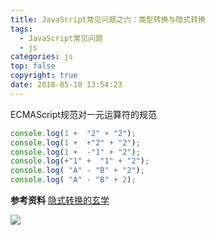 ```yaml
---
title: JavaScript常见问题之六：类型转换与隐式转换
tags:
  - JavaScript常见问题
  - js
categories: js
top: false
copyright: true
date: 2018-05-10 13:54:23
---
```

ECMAScript规范对一元运算符的规范
<!--more-->
```js
console.log(1 +  "2" + "2");
console.log(1 +  +"2" + "2");
console.log(1 +  -"1" + "2");
console.log(+"1" +  "1" + "2");
console.log( "A" - "B" + "2");
console.log( "A" - "B" + 2);

```

**参考资料**
[隐式转换的玄学](https://github.com/mqyqingfeng/Blog/issues/26)

![](http://oankigr4l.bkt.clouddn.com/wexin.png)